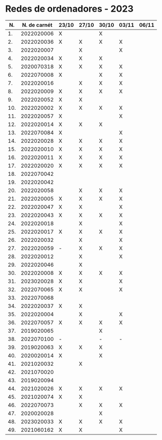 # Redes de ordenadores - 2023

|N.|N. de carnét|23/10|27/10|30/10|03/11|06/11|
|--|----------|-----|-----|-----|-----|-----|
|1.|2022020006|X||X|||
|2.|2022020036|X|X|X|X||
|3.|2022020007||X||X||
|4.|2022020034|X|X|X|||
|5.|2020070318|X|X|X|X||
|6.|2022070008|X||X|X||
|7.|2022020016||X|X|X||
|8.|2022020009|X|X|X|X||
|9.|2022020052|X|X||||
|10.|2022020002|X|X|X|X||
|11.|2022020057|X|||X||
|12.|2022020014|X|X|X|||
|13.|2022070084|X|||X||
|14.|2022020028|X|X|X|X||
|15.|2022020010|X|X|X|X||
|16.|2022020011|X|X|X|X||
|17.|2022020020|X|X|X|X||
|18.|2022070042||||||
|19.|2022020042||||||
|20.|2022020058||X|X|X||
|21.|2022020005|X|X|X|X||
|22.|2022020047|X|X||X||
|23.|2022020043|X|X|X|X||
|24.|2022020018||X||X||
|25.|2022020017|X|X|X|X||
|26.|2022020032||X||X||
|27.|2022020059|-|X|X|X||
|28.|2022020012||X||X||
|29.|2022020046||X||||
|30.|2022020008|X|X|X|X||
|31.|2023020028|X|X||X||
|32.|2022070065|X|X||X||
|33.|2022070068||||||
|34.|2022020037|X|X||||
|35.|2022020004||X||X||
|36.|2022070057|X|X|X|X||
|37.|2019020065|||X|||
|38.|2022070100|-||-|-||
|39.|2019020063|X|X|X|||
|40.|2020020014|X||X |||
|41.|2021020032||X||||
|42.|2021070020||||||
|43.|2019020094||||||
|44.|2021020026|X|X|X|X||
|45.|2021020074|X|X||||
|46.|2022070073||X|X|X||
|47.|2020020028|||X|||
|48.|2023020033|X|X|X|X||
|49.|2021060162|X|X||X||
